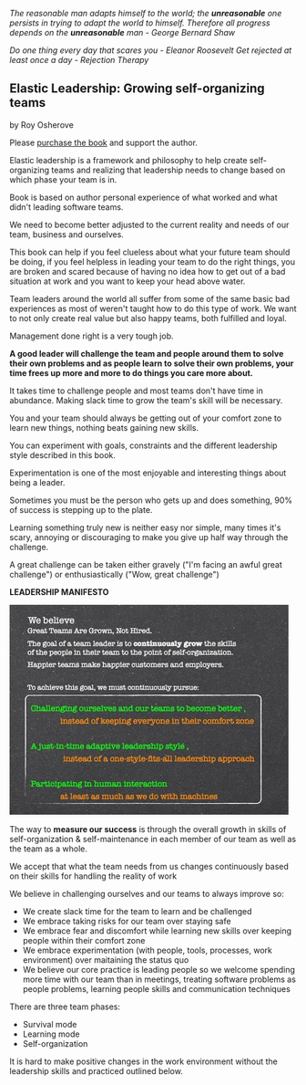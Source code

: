 _The reasonable man adapts himself to the world; the **unreasonable** one persists in trying to adapt the world to himself. Therefore all progress depends on the **unreasonable** man - George Bernard Shaw_

_Do one thing every day that scares you - Eleanor Roosevelt_
_Get rejected at least once a day - Rejection Therapy_

## Elastic Leadership: Growing self-organizing teams

by Roy Osherove


Please [purchase the book](https://www.amazon.com/Elastic-Leadership-Growing-self-organizing-teams/dp/1617293083) and support the author.

Elastic leadership is a framework and philosophy to help create self-organizing teams and realizing that leadership needs to change based on which phase your team is in.

Book is based on author personal experience of what worked and what didn't leading software teams.

We need to become better adjusted to the current reality and needs of our team, business and ourselves.

This book can help if you feel clueless about what your future team should be doing, if you feel helpless in leading your team to do the right things, you are broken and scared because of having no idea how to get out of a bad situation at work and you want to keep your head above water.

Team leaders around the world all suffer from some of the same basic bad experiences as most of weren't taught how to do this type of work. We want to not only create real value but also happy teams, both fulfilled and loyal.

Management done right is a very tough job.

**A good leader will challenge the team and people around them to solve their own problems and as people learn to solve their own problems, your time frees up more and more to do things you care more about.**

It takes time to challenge people and most teams don't have time in abundance. Making slack time to grow the team's skill will be necessary.

You and your team should always be getting out of your comfort zone to learn new things, nothing beats gaining new skills.

You can experiment with goals, constraints and the different leadership style described in this book. 

Experimentation is one of the most enjoyable and interesting things about being a leader.

Sometimes you must be the person who gets up and does something, 90% of success is stepping up to the plate.

Learning something truly new is neither easy nor simple, many times it's scary, annoying or discouraging to make you give up half way through the challenge.

A great challenge can be taken either gravely ("I'm facing an awful great challenge") or enthusiastically ("Wow, great challenge")

**LEADERSHIP MANIFESTO**

![Leadership Manifesto](https://github.com/tabishfayyaz/book-club/blob/master/images/leadership-manifesto.jpg)

The way to **measure our success** is through the overall growth in skills of self-organization & self-maintenance in each member of our team as well as the team as a whole.

We accept that what the team needs from us changes continuously based on their skills for handling the reality of work

We believe in challenging ourselves and our teams to always improve so:
- We create slack time for the team to learn and be challenged
- We embrace taking risks for our team over staying safe
- We embrace fear and discomfort while learning new skills over keeping people within their comfort zone
- We embrace experimentation (with people, tools, processes, work environment) over maitaining the status quo
- We believe our core practice is leading people so we welcome spending more time with our team than in meetings, treating software problems as people problems, learning people skills and communication techniques

There are three team phases: 
- Survival mode 
- Learning mode 
- Self-organization

It is hard to make positive changes in the work environment without the leadership skills and practiced outlined below.

